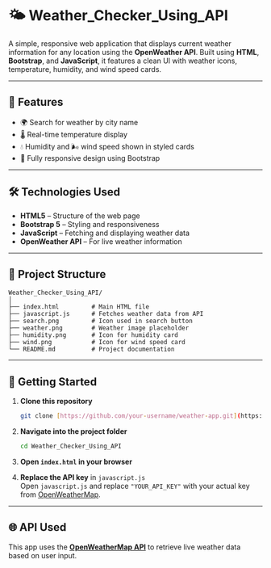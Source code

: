 # 🌤️ Weather_Checker_Using_API


A simple, responsive web application that displays current weather information for any location using the **OpenWeather API**. Built using **HTML**, **Bootstrap**, and **JavaScript**, it features a clean UI with weather icons, temperature, humidity, and wind speed cards.

---

## 🚀 Features

- 🌍 Search for weather by city name
- 🌡️ Real-time temperature display
- 💧 Humidity and 🌬️ wind speed shown in styled cards
- 📱 Fully responsive design using Bootstrap

---

## 🛠️ Technologies Used

- **HTML5** – Structure of the web page  
- **Bootstrap 5** – Styling and responsiveness  
- **JavaScript** – Fetching and displaying weather data  
- **OpenWeather API** – For live weather information  

---

## 📁 Project Structure

```
Weather_Checker_Using_API/
│
├── index.html         # Main HTML file
├── javascript.js      # Fetches weather data from API
├── search.png         # Icon used in search button
├── weather.png        # Weather image placeholder
├── humidity.png       # Icon for humidity card
├── wind.png           # Icon for wind speed card
└── README.md          # Project documentation
```

---

## 🔧 Getting Started

1. **Clone this repository**  
   ```bash
   git clone [https://github.com/your-username/weather-app.git](https://github.com/Aru-14/Weather_Checker_Using_API/)
   ```

2. **Navigate into the project folder**  
   ```bash
   cd Weather_Checker_Using_API
   ```

3. **Open `index.html` in your browser**

4. **Replace the API key** in `javascript.js`  
   Open `javascript.js` and replace `"YOUR_API_KEY"` with your actual key from [OpenWeatherMap](https://openweathermap.org/api).

---

## 🌐 API Used

This app uses the **[OpenWeatherMap API](https://openweathermap.org/api)** to retrieve live weather data based on user input.

